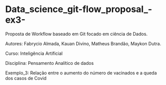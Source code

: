 # Data_science_git-flow_proposal_-ex3-

Proposta de Workflow baseado em Git focado em ciência de Dados.

Autores: Fabrycio Almada, Kauan Divino, Matheus Brandão, Maykon Dutra.

Curso: Inteligência Artificial

Disciplina: Pensamento Analítico de dados

Exemplo_3: Relação entre o aumento do número de vacinados e a queda dos casos de Covid